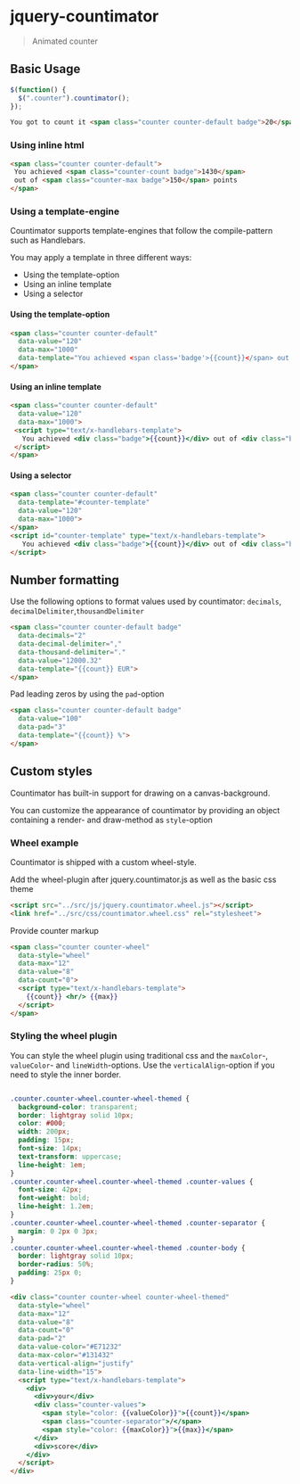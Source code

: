 jquery-countimator
==================

> Animated counter

Basic Usage
-----------

```js
$(function() {
  $(".counter").countimator();
});
```

```html
You got to count it <span class="counter counter-default badge">20</span> times
```

### Using inline html
```html
<span class="counter counter-default">
 You achieved <span class="counter-count badge">1430</span>
 out of <span class="counter-max badge">150</span> points
</span>
```

### Using a template-engine
Countimator supports template-engines that follow the compile-pattern such as Handlebars.

You may apply a template in three different ways:

* Using the template-option
* Using an inline template
* Using a selector

#### Using the template-option
```html
<span class="counter counter-default" 
  data-value="120" 
  data-max="1000" 
  data-template="You achieved <span class='badge'>{{count}}</span> out of <span class='badge'>{{max}}</span> points.">
</span>
```

#### Using an inline template
```html
<span class="counter counter-default" 
  data-value="120" 
  data-max="1000">
 <script type="text/x-handlebars-template">
   You achieved <div class="badge">{{count}}</div> out of <div class="badge">{{max}}</div> points.
 </script>
</span>
```

#### Using a selector
```html
<span class="counter counter-default" 
  data-template="#counter-template" 
  data-value="120" 
  data-max="1000">
</span>
<script id="counter-template" type="text/x-handlebars-template">
   You achieved <div class="badge">{{count}}</div> out of <div class="badge">{{max}}</div> points.
</script>
```

Number formatting
-----------------
Use the following options to format values used by countimator: `decimals`, `decimalDelimiter`,`thousandDelimiter`
```html
<span class="counter counter-default badge" 
  data-decimals="2" 
  data-decimal-delimiter="," 
  data-thousand-delimiter="." 
  data-value="12000.32" 
  data-template="{{count}} EUR">
</span>
```
Pad leading zeros by using the `pad`-option

```html
<span class="counter counter-default badge" 
  data-value="100" 
  data-pad="3" 
  data-template="{{count}} %">
</span>
```

Custom styles
-------------

Countimator has built-in support for drawing on a canvas-background.

You can customize the appearance of countimator by providing an object containing a render- and draw-method as `style`-option

### Wheel example

Countimator is shipped with a custom wheel-style.

Add the wheel-plugin after jquery.countimator.js as well as the basic css theme 
```html
<script src="../src/js/jquery.countimator.wheel.js"></script>
<link href="../src/css/countimator.wheel.css" rel="stylesheet">
```
Provide counter markup 
```html
<span class="counter counter-wheel" 
  data-style="wheel" 
  data-max="12" 
  data-value="8" 
  data-count="0">
  <script type="text/x-handlebars-template">
    {{count}} <hr/> {{max}}
  </script>
</span>
```

### Styling the wheel plugin
You can style the wheel plugin using traditional css and the `maxColor`-, `valueColor`- and `lineWidth`-options. 
Use the `verticalAlign`-option if you need to style the inner border.
           

```css

.counter.counter-wheel.counter-wheel-themed {
  background-color: transparent;
  border: lightgray solid 10px;
  color: #000;
  width: 200px;
  padding: 15px;
  font-size: 14px;
  text-transform: uppercase;
  line-height: 1em;
}
.counter.counter-wheel.counter-wheel-themed .counter-values {
  font-size: 42px;
  font-weight: bold;
  line-height: 1.2em;
}
.counter.counter-wheel.counter-wheel-themed .counter-separator {
  margin: 0 2px 0 3px;
}
.counter.counter-wheel.counter-wheel-themed .counter-body {
  border: lightgray solid 10px;
  border-radius: 50%;
  padding: 25px 0;
}
```

```html
<div class="counter counter-wheel counter-wheel-themed" 
  data-style="wheel" 
  data-max="12" 
  data-value="8" 
  data-count="0" 
  data-pad="2" 
  data-value-color="#E71232" 
  data-max-color="#131432" 
  data-vertical-align="justify" 
  data-line-width="15">
  <script type="text/x-handlebars-template">
    <div>
      <div>your</div>
      <div class="counter-values">
        <span style="color: {{valueColor}}">{{count}}</span>
        <span class="counter-separator">/</span>
        <span style="color: {{maxColor}}">{{max}}</span>
      </div>
      <div>score</div>
    </div>
  </script>
</div>
```

